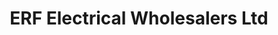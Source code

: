 ---
title: "ERF Electrical Wholesalers Ltd"
url: /ilkeston/erf-electrical-wholesalers-ltd/
shop: Großhandel
---